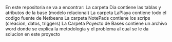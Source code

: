 En este repositoria se va a encontrar:
La carpeta Dia contiene las tablas y atributos de la base (modelo relacional)
La carpeta LaPlaya contiene todo el codigo fuente de Netbeans
La carpeta NotePads contiene los scrips (creacion, datos, triggers)
La Carpeta Poyecto de Bases contiene un archivo word donde se explica la metodologia y el problema al cual se le da solucion en este proyecto
